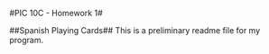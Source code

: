 #PIC 10C - Homework 1#

##Spanish Playing Cards##
This is a preliminary readme file for my program.
